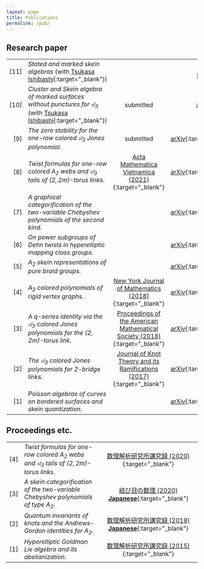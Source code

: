 ```yaml
---
layout: page
title: Publications
permalink: /pub/
---
```


## Research paper


|||||
|--:|:--|:--:|:--:|
|[11]|*Stated and marked skein algebras* (with [Tsukasa Ishibashi](https://sites.google.com/view/tsukasa-ishibashi/home){:target="_blank"})||<br>[Note](material/calc_stated_marked.pdf)|
|[10]|*Cluster and Skein algebra of marked surfaces without punctures for $\mathfrak{sl}_{3}$* (with [Tsukasa Ishibashi](https://sites.google.com/view/tsukasa-ishibashi/home){:target="_blank"})|submitted|[arXiv](https://arxiv.org/abs/2101.00643)|
|[9]|*The zero stability for the one-row colored $\mathfrak{sl} _ 3$ Jones polynomial.*|submitted|[arXiv](https://arxiv.org/abs/2007.15621){:target="_blank"}|
|[8]|*Twist formulas for one-row colored $A _ {2}$ webs and $\mathfrak{sl} _ {3}$ tails of $(2,2m)$-torus links.*|[Acta Mathematica Vietnamica (2021)](https://doi.org/10.1007/s40306-020-00397-9){:target="_blank"}|[arXiv](https://arxiv.org/abs/2003.12278){:target="_blank"}|
|[7]|*A graphical categorification of the two-variable Chebyshev polynomials of the second kind.*||[arXiv](https://arxiv.org/abs/1903.01099){:target="_blank"}|
|[6]|*On power subgroups of Dehn twists in hyperelliptic mapping class groups.*||[arXiv](https://arxiv.org/abs/1801.06026){:target="_blank"}|
|[5]|*$A _ {2}$ skein representations of pure braid groups.*||[arXiv](https://arxiv.org/abs/1711.05931){:target="_blank"}|
|[4]|*$A _ {2}$ colored polynomials of rigid vertex graphs.*|[New York Journal of Mathematics (2018)](http://nyjm.albany.edu/j/2018/24-19.html){:target="_blank"}|[arXiv](https://arxiv.org/abs/1708.09131){:target="_blank"}|
|[3]|*A $q$-series identity via the $\mathfrak{sl}_{3}$ colored Jones polynomials for the $(2,2m)$-torus link.*|[Proceedings of the American Mathematical Society (2018)](https://doi.org/10.1090/proc/13907){:target="_blank"}|[arXiv](https://arxiv.org/abs/1612.02144){:target="_blank"}|
|[2]|*The $\mathfrak{sl} _ 3$ colored Jones polynomials for $2$-bridge links.*|[Journal of Knot Theory and its Ramifications (2017)](https://doi.org/10.1142/S0218216517500389){:target="_blank"}|[arXiv](https://arxiv.org/abs/1609.07289){:target="_blank"}|
|[1]|*Poisson algebras of curves on bordered surfaces and skein quantization.*||[arXiv](https://arxiv.org/abs/1504.00174){:target="_blank"}|


## Proceedings etc.


||||
|--:|:--|:--:|
|[4]|*Twist formulas for one-row colored $A_{2}$ webs and $\mathfrak{sl}_{3}$ tails of $(2,2m)$-torus links.*|[数理解析研究所講究録 (2020)](http://www.kurims.kyoto-u.ac.jp/~kyodo/kokyuroku/contents/pdf/2163-05.pdf){:target="_blank"}|
|[3]|*A skein categorification of the two-variable Chebyshev polynomials of type $A_{2}$.*|[結び目の数理 (2020) **Japanese**](http://www.math.chs.nihon-u.ac.jp/~ichihara/Knots2019/Proceedings/191219_9_Yuasa.pdf){:target="_blank"}|
|[2]|*Quantum invariants of knots and the Andrews-Gordon identities for $A_{2}$.*|[数理解析研究所講究録 (2018) **Japanese**](http://www.kurims.kyoto-u.ac.jp/~kyodo/kokyuroku/contents/2075.html){:target="_blank"}|
|[1]|*Hyperelliptic Goldman Lie algebra and its abelianization.*|[数理解析研究所講究録 (2015)](http://ci.nii.ac.jp/naid/110009905818/){:target="_blank"}|

